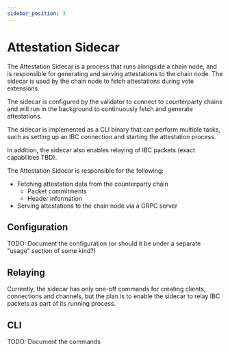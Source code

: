 ```yaml
---
sidebar_position: 3
---
```


# Attestation Sidecar

The Attestation Sidecar is a process that runs alongside a chain node, and is responsible for generating and serving attestations to the chain node. 
The sidecar is used by the chain node to fetch attestations during vote extensions.

The sidecar is configured by the validator to connect to counterparty chains and will run in the background to continuously fetch and generate attestations.

The sidecar is implemented as a CLI binary that can perform multiple tasks, such as setting up an IBC connection and starting the attestation process.

In addition, the sidecar also enables relaying of IBC packets (exact capabilities TBD).

The Attestation Sidecar is responsible for the following:
* Fetching attestation data from the counterparty chain
  * Packet commitments
  * Header information
* Serving attestations to the chain node via a GRPC server

## Configuration

TODO: Document the configuration (or should it be under a separate "usage" section of some kind?)

## Relaying

Currently, the sidecar has only one-off commands for creating clients, connections and channels, but the plan is to enable the sidecar to relay IBC packets
as part of its running process.

## CLI

TODO: Document the commands
